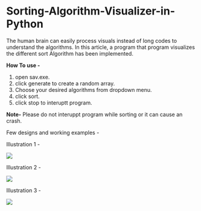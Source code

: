 # Sorting-Algorithm-Visualizer-in-Python
The human brain can easily process visuals instead of long codes to understand the algorithms. In this article, a program that program visualizes the different sort Algorithm has been implemented.

**How To use -**
1. open sav.exe.
2. click generate to create a random array.
3. Choose your desired algorithms from dropdown menu.
4. click sort.
5. click stop to interuptt program.

**Note-** Please do not interuppt program while sorting or it can cause an crash.

Few designs and working examples -

Illustration 1 -

![](https://github.com/milannzz/Sorting-Algorithm-Visualizer-in-Python/blob/master/Images/1.png)

Illustration 2 -

![](https://github.com/milannzz/Sorting-Algorithm-Visualizer-in-Python/blob/master/Images/2.png)

Illustration 3 -

![](https://github.com/milannzz/Sorting-Algorithm-Visualizer-in-Python/blob/master/Images/3.png)
